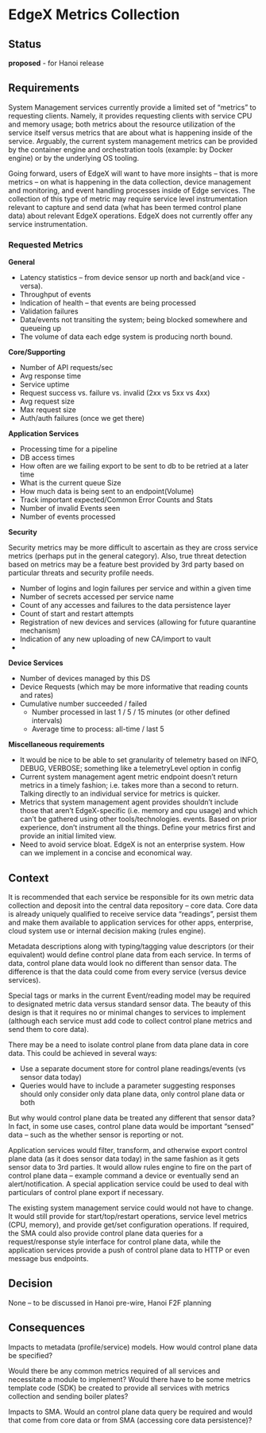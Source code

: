 
# EdgeX Metrics Collection  

## Status 

**proposed** - for Hanoi release

## Requirements
System Management services currently provide a limited set of “metrics” to requesting clients.  Namely, it provides requesting clients with service CPU and memory usage; both metrics about the resource utilization of the service itself versus metrics that are about what is happening inside of the service.  Arguably, the current system management metrics can be provided by the container engine and orchestration tools (example: by Docker engine) or by the underlying OS tooling.

Going forward, users of EdgeX will want to have more insights – that is more metrics – on what is happening in the data collection, device management and monitoring, and event handling processes inside of Edge services.  The collection of this type of metric may require service level instrumentation relevant to capture and send data (what has been termed control plane data) about relevant EdgeX operations.  EdgeX does not currently offer any service instrumentation. 

### Requested Metrics
**General**
- Latency statistics – from device sensor up north and back(and vice - versa).
- Throughput of events
- Indication of health – that events are being processed
- Validation failures
- Data/events not transiting the system; being blocked somewhere and queueing up
- The volume of data each edge system is producing north bound.

**Core/Supporting**
- Number of API requests/sec
- Avg response time
- Service uptime
- Request success vs. failure vs. invalid (2xx vs 5xx vs 4xx)
- Avg request size
- Max request size
- Auth/auth failures (once we get there)

**Application Services**
- Processing time for a pipeline
- DB access times
- How often are we failing export to be sent to db to be retried at a later time
- What is the current queue Size
- How much data is being sent to an endpoint(Volume)
- Track important expected/Common Error Counts and Stats
- Number of invalid Events seen
- Number of events processed

**Security**

Security metrics may be more difficult to ascertain as they are cross service metrics (perhaps put in the general category).  Also, true threat detection based on metrics may be a feature best provided by 3rd party based on particular threats and security profile needs.
- Number of logins and login failures per service and within a given time
- Number of secrets accessed per service name 
- Count of any accesses and failures to the data persistence layer
- Count of start and restart attempts 
- Registration of new devices and services (allowing for future quarantine mechanism) 
- Indication of any new uploading of new CA/import to vault
- 
**Device Services**
- Number of devices managed by this DS
- Device Requests (which may be more informative that reading counts and rates)
- Cumulative number succeeded / failed
  - Number processed in last 1 / 5 / 15 minutes (or other defined intervals)
  - Average time to process: all-time / last 5

**Miscellaneous requirements**

- It would be nice to be able to set granularity of telemetry based on INFO, DEBUG, VERBOSE; something like a telemetryLevel option in config
- Current system management agent metric endpoint doesn’t return metrics in a timely fashion; i.e. takes more than a second to return. Talking directly to an individual service for metrics is quicker.
- Metrics that system management agent provides shouldn’t include those that aren’t EdgeX-specific (i.e. memory and cpu usage) and which can’t be gathered using other tools/technologies. events. Based on prior experience, don’t instrument all the things. Define your metrics first and provide an initial limited view. 
- Need to avoid service bloat.  EdgeX is not an enterprise system.  How can we implement in a concise and economical way.


## Context 
It is recommended that each service be responsible for its own metric data collection and deposit into the central data repository – core data.  Core data is already uniquely qualified to receive service data “readings”, persist them and make them available to application services for other apps, enterprise, cloud system use or internal decision making (rules engine).

Metadata descriptions along with typing/tagging value descriptors (or their equivalent) would define control plane data from each service.  In terms of data, control plane data would look no different than sensor data.  The difference is that the data could come from every service (versus device services).

Special tags or marks in the current Event/reading model may be required to designated metric data versus standard sensor data.  The beauty of this design is that it requires no or minimal changes to services to implement (although each service must add code to collect control plane metrics and send them to core data).

There may be a need to isolate control plane from data plane data in core data.   This could be achieved in several ways:
- Use a separate document store for control plane readings/events (vs sensor data today)
- Queries would have to include a parameter suggesting responses should only consider only data plane data, only control plane data or both

But why would control plane data be treated any different that sensor data?  In fact, in some use cases, control plane data would be important “sensed” data – such as the whether sensor is reporting or not.

Application services would filter, transform, and otherwise export control plane data (as it does sensor data today) in the same fashion as it gets sensor data to 3rd parties.  It would allow rules engine to fire on the part of control plane data – example command a device or eventually send an alert/notification.  A special application service could be used to deal with particulars of control plane export if necessary.

The existing system management service could would not have to change.  It would still provide for start/top/restart operations, service level metrics (CPU, memory), and provide get/set configuration operations.  If required, the SMA could also provide control plane data queries for a request/response style interface for control plane data, while the application services provide a push of control plane data to HTTP or even message bus endpoints.

## Decision 

None – to be discussed in Hanoi pre-wire, Hanoi F2F planning
 
## Consequences 
Impacts to metadata (profile/service) models.  How would control plane data be specified?

Would there be any common metrics required of all services and necessitate a module to implement?  Would there have to be some metrics template code (SDK) be created to provide all services with metrics collection and sending boiler plates?

Impacts to SMA.  Would an control plane data query be required and would that come from core data or from SMA (accessing core data persistence)?

